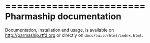 ========================
Pharmaship documentation
========================

Documentation, installation and usage, is available on http://parmaship.rtfd.org or directly on ``docs/build/html/index.html``.
